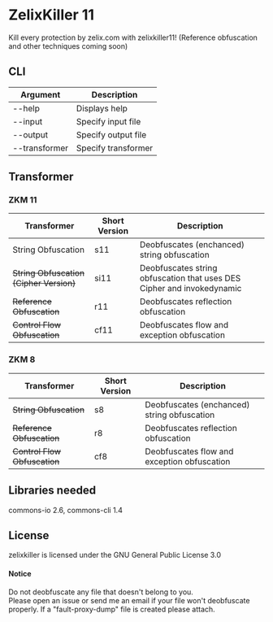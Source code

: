 # ZelixKiller 11
Kill every protection by zelix.com with zelixkiller11! (Reference obfuscation and other techniques coming soon)
## CLI
| Argument | Description |
| --- | --- |
| --help | Displays help |
| --input | Specify input file |
| --output | Specify output file |
| --transformer | Specify transformer |

## Transformer

### ZKM 11

| Transformer | Short Version | Description |
| --- | --- | --- |
| String Obfuscation | s11 | Deobfuscates (enchanced) string obfuscation |
| ~~String Obfuscation (Cipher Version)~~ | si11 | Deobfuscates string obfuscation that uses DES Cipher and invokedynamic |
| ~~Reference Obfuscation~~ | r11 | Deobfuscates reflection obfuscation |
| ~~Control Flow Obfuscation~~ | cf11 | Deobfuscates flow and exception obfuscation |

### ZKM 8

| Transformer | Short Version | Description |
| --- | --- | --- |
| ~~String Obfuscation~~ | s8 | Deobfuscates (enchanced) string obfuscation |
| ~~Reference Obfuscation~~ | r8 | Deobfuscates reflection obfuscation |
| ~~Control Flow Obfuscation~~ | cf8 | Deobfuscates flow and exception obfuscation |


## Libraries needed
commons-io 2.6, commons-cli 1.4

## License
zelixkiller is licensed under the GNU General Public License 3.0

#### Notice
Do not deobfuscate any file that doesn't belong to you.  
Please open an issue or send me an email if your file won't deobfuscate properly. If a "fault-proxy-dump" file is created please attach.